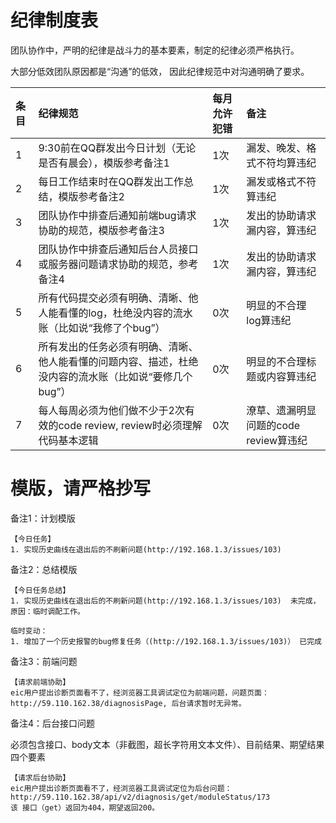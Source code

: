 # 纪律制度表

团队协作中，严明的纪律是战斗力的基本要素，制定的纪律必须严格执行。

大部分低效团队原因都是“沟通”的低效， 因此纪律规范中对沟通明确了要求。

| 条目 | 纪律规范 | 每月允许犯错 | 备注 |
| :--- | :--- | :--- | :--- |
| 1 | 9:30前在QQ群发出今日计划（无论是否有晨会），模版参考备注1 | 1次 | 漏发、晚发、格式不符均算违纪 |
| 2 | 每日工作结束时在QQ群发出工作总结，模版参考备注2 | 1次 | 漏发或格式不符算违纪 |
| 3 | 团队协作中排查后通知前端bug请求协助的规范，模版参考备注3 | 1次 | 发出的协助请求漏内容，算违纪 |
| 4 | 团队协作中排查后通知后台人员接口或服务器问题请求协助的规范，参考备注4 | 1次 | 发出的协助请求漏内容，算违纪 |
| 5 | 所有代码提交必须有明确、清晰、他人能看懂的log，杜绝没内容的流水账（比如说“我修了个bug”） | 0次 | 明显的不合理log算违纪 |
| 6 | 所有发出的任务必须有明确、清晰、他人能看懂的问题内容、描述，杜绝没内容的流水账（比如说“要修几个bug”） | 0次 | 明显的不合理标题或内容算违纪 |
| 7 | 每人每周必须为他们做不少于2次有效的code review, review时必须理解代码基本逻辑 | 0次 | 潦草、遗漏明显问题的code review算违纪 |

# 模版，请严格抄写

备注1：计划模版

```
【今日任务】
1. 实现历史曲线在退出后的不刷新问题(http://192.168.1.3/issues/103)
```

备注2：总结模版

```
【今日任务总结】
1. 实现历史曲线在退出后的不刷新问题(http://192.168.1.3/issues/103)  未完成，原因：临时调配工作。

临时变动：
1. 增加了一个历史报警的bug修复任务（(http://192.168.1.3/issues/103)） 已完成
```

备注3：前端问题

```
【请求前端协助】
eic用户提出诊断页面看不了，经浏览器工具调试定位为前端问题，问题页面：http://59.110.162.38/diagnosisPage, 后台请求暂时无异常。
```

备注4：后台接口问题

必须包含接口、body文本（非截图，超长字符用文本文件）、目前结果、期望结果四个要素

```
【请求后台协助】
eic用户提出诊断页面看不了，经浏览器工具调试定位为后台问题：http://59.110.162.38/api/v2/diagnosis/get/moduleStatus/173
该 接口（get）返回为404，期望返回200。
```



